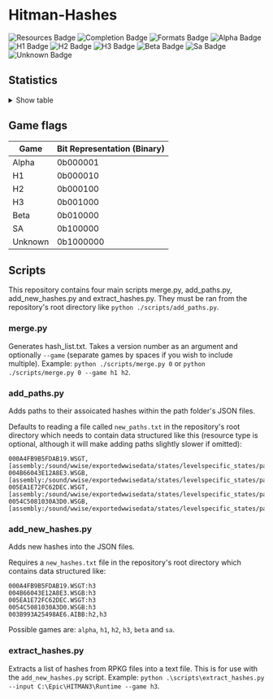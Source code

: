 # Hitman-Hashes
<!-- BADGES_START -->
![Resources Badge](https://img.shields.io/badge/Total%20Resources-1,553,248-blue.svg)
![Completion Badge](https://img.shields.io/badge/Total%20Completion-79.81%25-yellow.svg)
![Formats Badge](https://img.shields.io/badge/Formats%20completed-17/69-blue.svg)
![Alpha Badge](https://img.shields.io/badge/Alpha%20Completion-100.00%25-green.svg)
![H1 Badge](https://img.shields.io/badge/H1%20Completion-83.44%25-yellow.svg)
![H2 Badge](https://img.shields.io/badge/H2%20Completion-82.46%25-yellow.svg)
![H3 Badge](https://img.shields.io/badge/H3%20Completion-80.26%25-yellow.svg)
![Beta Badge](https://img.shields.io/badge/Beta%20Completion-50.10%25-red.svg)
![Sa Badge](https://img.shields.io/badge/Sa%20Completion-90.81%25-green.svg)
![Unknown Badge](https://img.shields.io/badge/Unknown%20Completion-67.31%25-red.svg)
<!-- BADGES_END -->
## Statistics
<details>
<summary>Show table</summary>

<!-- STATISTICS_TABLE_START -->
|File Type|Total Resources|Correct Paths|Correct Percentage|Hints|Hint Percentage|
|---------|---------------|-------------|------------------|-----|---------------|
|AIBB     |1              |1            |100.00%           |0    |0.00%          |
|AIBX     |1              |1            |100.00%           |0    |0.00%          |
|AIBZ     |5              |5            |100.00%           |0    |0.00%          |
|AIRG     |50             |50           |100.00%           |0    |0.00%          |
|ALOC     |26262          |16542        |62.99%            |0    |0.00%          |
|ASEB     |5819           |1703         |29.27%            |0    |0.00%          |
|ASET     |13493          |6168         |45.71%            |0    |0.00%          |
|ASVA     |277            |267          |96.39%            |9    |3.25%          |
|ATMD     |16911          |6458         |38.19%            |0    |0.00%          |
|BMSK     |59             |38           |64.41%            |0    |0.00%          |
|BORG     |6968           |2621         |37.61%            |0    |0.00%          |
|BOXC     |41             |40           |97.56%            |0    |0.00%          |
|CBLU     |2646           |2646         |100.00%           |0    |0.00%          |
|CLNG     |4              |0            |0.00%             |0    |0.00%          |
|CPPT     |2646           |2646         |100.00%           |0    |0.00%          |
|CRMD     |55             |49           |89.09%            |1    |1.82%          |
|DITL     |4              |0            |0.00%             |0    |0.00%          |
|DLGE     |48637          |46016        |94.61%            |2371 |4.87%          |
|DSWB     |5              |0            |0.00%             |5    |100.00%        |
|ECPB     |2835           |0            |0.00%             |0    |0.00%          |
|ECPT     |2835           |0            |0.00%             |0    |0.00%          |
|ENUM     |2              |1            |50.00%            |1    |50.00%         |
|ERES     |270            |266          |98.52%            |3    |1.11%          |
|FXAC     |4              |4            |100.00%           |0    |0.00%          |
|FXAS     |349991         |349282       |99.80%            |0    |0.00%          |
|GFXF     |41             |41           |100.00%           |0    |0.00%          |
|GFXI     |11862          |9231         |77.82%            |1438 |12.12%         |
|GFXV     |318            |119          |37.42%            |196  |61.64%         |
|GIDX     |1              |1            |100.00%           |0    |0.00%          |
|HIKC     |2              |2            |100.00%           |0    |0.00%          |
|JSON     |3138           |1494         |47.61%            |1406 |44.81%         |
|LINE     |32132          |25896        |80.59%            |1479 |4.60%          |
|LOCM     |16             |14           |87.50%            |0    |0.00%          |
|LOCR     |9631           |6531         |67.81%            |511  |5.31%          |
|MATB     |5454           |4801         |88.03%            |644  |11.81%         |
|MATE     |1102           |833          |75.59%            |0    |0.00%          |
|MATI     |18663          |17378        |93.11%            |1274 |6.83%          |
|MATT     |5453           |4800         |88.02%            |644  |11.81%         |
|MJBA     |19585          |7363         |37.60%            |0    |0.00%          |
|MRTN     |2248           |1074         |47.78%            |0    |0.00%          |
|MRTR     |853            |85           |9.96%             |0    |0.00%          |
|NAVP     |78             |76           |97.44%            |1    |1.28%          |
|ORES     |9              |7            |77.78%            |0    |0.00%          |
|PREL     |142            |142          |100.00%           |0    |0.00%          |
|PRIM     |42747          |21868        |51.16%            |241  |0.56%          |
|REPO     |2              |2            |100.00%           |0    |0.00%          |
|RTLV     |142            |0            |0.00%             |137  |96.48%         |
|SCDA     |877            |818          |93.27%            |0    |0.00%          |
|SDEF     |501            |501          |100.00%           |0    |0.00%          |
|TBLU     |56006          |39477        |70.49%            |16322|29.14%         |
|TELI     |65278          |34674        |53.12%            |0    |0.00%          |
|TEMP     |85564          |58498        |68.37%            |26757|31.27%         |
|TEXD     |43348          |32260        |74.42%            |9766 |22.53%         |
|TEXT     |44127          |32607        |73.89%            |10453|23.69%         |
|UICB     |393            |393          |100.00%           |0    |0.00%          |
|UICT     |393            |393          |100.00%           |0    |0.00%          |
|VIDB     |95             |0            |0.00%             |94   |98.95%         |
|VTXD     |11307          |8695         |76.90%            |0    |0.00%          |
|WBNK     |845            |815          |96.45%            |0    |0.00%          |
|WMDA     |9              |9            |100.00%           |0    |0.00%          |
|WSGB     |142            |131          |92.25%            |11   |7.75%          |
|WSGT     |142            |131          |92.25%            |11   |7.75%          |
|WSWB     |61             |46           |75.41%            |15   |24.59%         |
|WSWT     |66             |46           |69.70%            |20   |30.30%         |
|WWEM     |381513         |271538       |71.17%            |85030|22.29%         |
|WWES     |185980         |185980       |100.00%           |0    |0.00%          |
|WWEV     |26075          |19818        |76.00%            |6257 |24.00%         |
|WWFX     |17082          |16189        |94.77%            |0    |0.00%          |
|YSHP     |4              |3            |75.00%            |1    |25.00%         |
<!-- STATISTICS_TABLE_END -->
</details>

## Game flags
| Game    | Bit Representation (Binary) |
| ------- | --------------------------- |
| Alpha   | 0b000001                    |
| H1      | 0b000010                    |
| H2      | 0b000100                    |
| H3      | 0b001000                    |
| Beta    | 0b010000                    |
| SA      | 0b100000                    |
| Unknown | 0b1000000                   |

## Scripts
This repository contains four main scripts merge.py, add_paths.py, add_new_hashes.py and extract_hashes.py. They must be ran from the repository's root directory like `python ./scripts/add_paths.py`.

### merge.py
Generates hash_list.txt. Takes a version number as an argument and optionally `--game` (separate games by spaces if you wish to include multiple). Example: `python ./scripts/merge.py 0` or `python ./scripts/merge.py 0 --game h1 h2`.

### add_paths.py
Adds paths to their assoicated hashes within the path folder's JSON files.

Defaults to reading a file called `new_paths.txt` in the repository's root directory which needs to contain data structured like this (resource type is optional, although it will make adding paths slightly slower if omitted):

```
000A4FB9B5FDAB19.WSGT,[assembly:/sound/wwise/exportedwwisedata/states/levelspecific_states/paris/fashionshowmusic_level_state.wwisestategroup].pc_entitytype
004B66043E12A8E3.WSGB,[assembly:/sound/wwise/exportedwwisedata/states/levelspecific_states/paris/fashionshowmusic_level_state.wwisestategroup].pc_entityblueprint
005EA1E72FC62DEC.WSGT,[assembly:/sound/wwise/exportedwwisedata/states/levelspecific_states/paris/paris_rain_puddle_state.wwisestategroup].pc_entitytype
0054C5081030A3D0.WSGB,[assembly:/sound/wwise/exportedwwisedata/states/levelspecific_states/paris/paris_rain_puddle_state.wwisestategroup].pc_entityblueprint
```

### add_new_hashes.py
Adds new hashes into the JSON files.

Requires a `new_hashes.txt` file in the repository's root directory which contains data structured like:

```
000A4FB9B5FDAB19.WSGT:h3
004B66043E12A8E3.WSGB:h3
005EA1E72FC62DEC.WSGT:h3
0054C5081030A3D0.WSGB:h3
003B993A25498AE6.AIBB:h2,h3
```

Possible games are: `alpha`, `h1`, `h2`, `h3`, `beta` and `sa`.

### extract_hashes.py
Extracts a list of hashes from RPKG files into a text file. This is for use with the `add_new_hashes.py` script. Example: `python .\scripts\extract_hashes.py --input C:\Epic\HITMAN3\Runtime --game h3`.